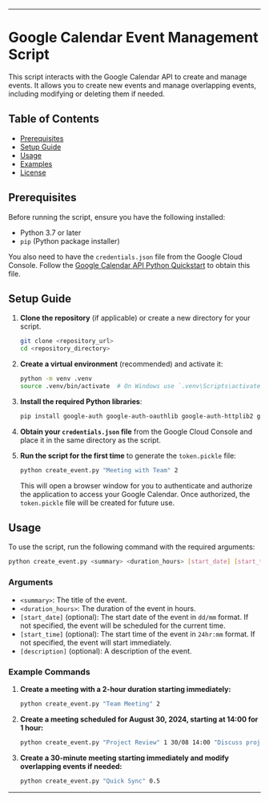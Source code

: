 
---

# Google Calendar Event Management Script

This script interacts with the Google Calendar API to create and manage events. It allows you to create new events and manage overlapping events, including modifying or deleting them if needed.

## Table of Contents

- [Prerequisites](#prerequisites)
- [Setup Guide](#setup-guide)
- [Usage](#usage)
- [Examples](#examples)
- [License](#license)

## Prerequisites

Before running the script, ensure you have the following installed:

- Python 3.7 or later
- `pip` (Python package installer)

You also need to have the `credentials.json` file from the Google Cloud Console. Follow the [Google Calendar API Python Quickstart](https://developers.google.com/calendar/quickstart/python) to obtain this file.

## Setup Guide

1. **Clone the repository** (if applicable) or create a new directory for your script.

    ```sh
    git clone <repository_url>
    cd <repository_directory>
    ```

2. **Create a virtual environment** (recommended) and activate it:

    ```sh
    python -m venv .venv
    source .venv/bin/activate  # On Windows use `.venv\Scripts\activate`
    ```

3. **Install the required Python libraries**:

    ```sh
    pip install google-auth google-auth-oauthlib google-auth-httplib2 google-api-python-client pytz
    ```

4. **Obtain your `credentials.json` file** from the Google Cloud Console and place it in the same directory as the script.

5. **Run the script for the first time** to generate the `token.pickle` file:

    ```sh
    python create_event.py "Meeting with Team" 2
    ```

    This will open a browser window for you to authenticate and authorize the application to access your Google Calendar. Once authorized, the `token.pickle` file will be created for future use.

## Usage

To use the script, run the following command with the required arguments:

```sh
python create_event.py <summary> <duration_hours> [start_date] [start_time] [description (optional)]
```

### Arguments

- `<summary>`: The title of the event.
- `<duration_hours>`: The duration of the event in hours.
- `[start_date]` (optional): The start date of the event in `dd/mm` format. If not specified, the event will be scheduled for the current time.
- `[start_time]` (optional): The start time of the event in `24hr:mm` format. If not specified, the event will start immediately.
- `[description]` (optional): A description of the event.

### Example Commands

1. **Create a meeting with a 2-hour duration starting immediately:**

    ```sh
    python create_event.py "Team Meeting" 2
    ```

2. **Create a meeting scheduled for August 30, 2024, starting at 14:00 for 1 hour:**

    ```sh
    python create_event.py "Project Review" 1 30/08 14:00 "Discuss project milestones"
    ```

3. **Create a 30-minute meeting starting immediately and modify overlapping events if needed:**

    ```sh
    python create_event.py "Quick Sync" 0.5
    ```



---

